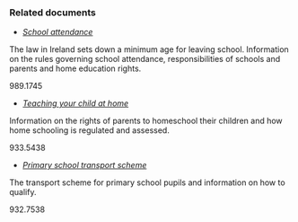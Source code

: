 ###  Related documents

  * [ _School attendance_ ](/en/education/primary-and-post-primary-education/attendance-and-discipline-in-schools/school-attendance/)

The law in Ireland sets down a minimum age for leaving school. Information on
the rules governing school attendance, responsibilities of schools and parents
and home education rights.

989.1745

  * [ _Teaching your child at home_ ](/en/education/the-irish-education-system/home-education/)

Information on the rights of parents to homeschool their children and how home
schooling is regulated and assessed.

933.5438

  * [ _Primary school transport scheme_ ](/en/education/primary-and-post-primary-education/going-to-primary-school/primary-school-transport-scheme/)

The transport scheme for primary school pupils and information on how to
qualify.

932.7538
